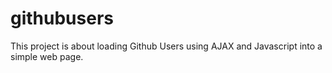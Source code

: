 # githubusers
This project is about loading Github Users using AJAX and Javascript into a simple web page.
<!DOCTYPE html>
<html lang="en">
<head>
    <meta charset="UTF-8">
    <meta name="viewport" content="width=device-width, initial-scale=1.0">
    <meta http-equiv="X-UA-Compatible" content="ie=edge">
    <title>Ajax 3 - External Users</title>
    <style>
    .user{
        display: flex; 
        background:#f4f4f4;
        padding:10px;
        margin-bottom:10px;
    }

    .user ul{
        list-style:none;
    }
    </style>
</head>
<body>
    <button id="btn">Load Github Users</button>
    <br><br>
    <div id="users"></div>
    

<script>
    document.getElementById('btn').addEventListener('click', loadUsers);

function loadUsers(){
    var xhr = new XMLHttpRequest();
    xhr.open('GET', 'https://api.github.com/users', true);

    xhr.onload = function(){
        //check for status
        if(this.status === 200){
            var users = JSON.parse(this.responseText);

            //console.log(users);
            
            var output = ' ';
            for(var i in users){
                output +=
                '<div class="user>'+
            '<img src="'+users[i].avatar_url+'" width="70" height="70">' +
            '<ul>' +
            '<li>ID: '+users[i].id+ '</li>'+
            '<li>Login: '+users[i].login+ '</li>'+
            '</ul>'+
            '</div>';
            }

            document.getElementById('users').innerHTML = output;
            


        }
    }
    xhr.send();
}    
               

  
    

           
        

      
    
</script>
</body>
</html>
